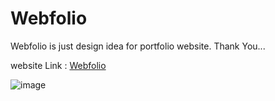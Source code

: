 # Webfolio
Webfolio is just design idea for portfolio website.
Thank You...

website Link : <a href="http://webfolio.lovestoblog.com/" target="_blank">Webfolio</a>

![image](https://user-images.githubusercontent.com/54436939/234863568-848f8abe-32b7-4df4-8f4c-fe6ba14df619.png)
